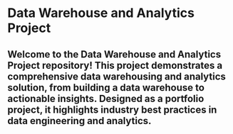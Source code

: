 # Data Warehouse and Analytics Project

Welcome to the **Data Warehouse and Analytics Project** repository!
This project demonstrates a comprehensive data warehousing and analytics solution, from building a data warehouse to actionable insights. Designed as a portfolio project, it highlights industry best practices in data engineering and analytics.
---

